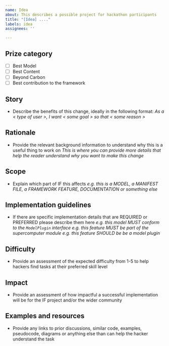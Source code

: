 ```yaml
---
name: Idea
about: This describes a possible project for hackathon participants
title: "[Idea] ...."
labels: idea
assignees: ''

---
```


## Prize category

- [ ] Best Model
- [ ] Best Content
- [ ] Beyond Carbon
- [ ] Best contribution to the framework

## Story
- Describe the benefits of this change, ideally in the following format:
*As a < type of user >, I want < some goal > so that < some reason >*

## Rationale
- Provide the relevant background information to understand why this is a useful thing to work on
*This is where you can provide more details that help the reader understand why you want to make this change*

## Scope
- Explain which part of IF this affects
*e.g. this is a MODEL, a MANIFEST FILE, a FRAMEWORK FEATURE, DOCUMENTATION or something else*

## Implementation guidelines
- If there are specific implementation details that are REQUIRED or PREFERRED please describe them here
*e.g. this model MUST conform to the `ModelPlugin` interface*
*e.g. this feature MUST be part of the supercomputer module*
*e.g. this feature SHOULD be be a model plugin*

## Difficulty
- Provide an assessment of the expected difficulty from 1-5 to help hackers find tasks at their preferred skill level

## Impact
- Provide an assessment of how impactful a successful implementation will be for the IF project and/or the wider community

## Examples and resources
- Provide any links to prior discussions, similar code, examples, pseudocode, diagrams or anything else than can help the hacker understand the task
